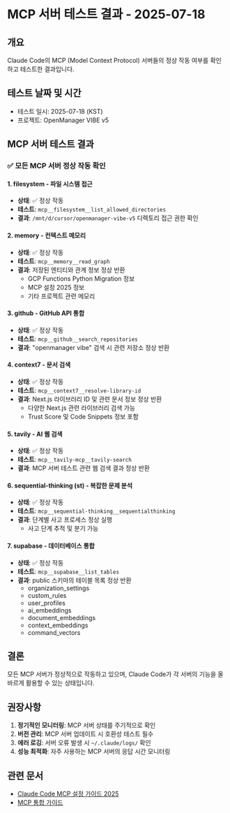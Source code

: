 # MCP 서버 테스트 결과 - 2025-07-18

## 개요
Claude Code의 MCP (Model Context Protocol) 서버들의 정상 작동 여부를 확인하고 테스트한 결과입니다.

## 테스트 날짜 및 시간
- 테스트 일시: 2025-07-18 (KST)
- 프로젝트: OpenManager VIBE v5

## MCP 서버 테스트 결과

### ✅ 모든 MCP 서버 정상 작동 확인

#### 1. **filesystem** - 파일 시스템 접근
- **상태**: ✅ 정상 작동
- **테스트**: `mcp__filesystem__list_allowed_directories`
- **결과**: `/mnt/d/cursor/openmanager-vibe-v5` 디렉토리 접근 권한 확인

#### 2. **memory** - 컨텍스트 메모리
- **상태**: ✅ 정상 작동
- **테스트**: `mcp__memory__read_graph`
- **결과**: 저장된 엔티티와 관계 정보 정상 반환
  - GCP Functions Python Migration 정보
  - MCP 설정 2025 정보
  - 기타 프로젝트 관련 메모리

#### 3. **github** - GitHub API 통합
- **상태**: ✅ 정상 작동
- **테스트**: `mcp__github__search_repositories`
- **결과**: "openmanager vibe" 검색 시 관련 저장소 정상 반환

#### 4. **context7** - 문서 검색
- **상태**: ✅ 정상 작동
- **테스트**: `mcp__context7__resolve-library-id`
- **결과**: Next.js 라이브러리 ID 및 관련 문서 정보 정상 반환
  - 다양한 Next.js 관련 라이브러리 검색 가능
  - Trust Score 및 Code Snippets 정보 포함

#### 5. **tavily** - AI 웹 검색
- **상태**: ✅ 정상 작동
- **테스트**: `mcp__tavily-mcp__tavily-search`
- **결과**: MCP 서버 테스트 관련 웹 검색 결과 정상 반환

#### 6. **sequential-thinking (st)** - 복잡한 문제 분석
- **상태**: ✅ 정상 작동
- **테스트**: `mcp__sequential-thinking__sequentialthinking`
- **결과**: 단계별 사고 프로세스 정상 실행
  - 사고 단계 추적 및 분기 가능

#### 7. **supabase** - 데이터베이스 통합
- **상태**: ✅ 정상 작동
- **테스트**: `mcp__supabase__list_tables`
- **결과**: public 스키마의 테이블 목록 정상 반환
  - organization_settings
  - custom_rules
  - user_profiles
  - ai_embeddings
  - document_embeddings
  - context_embeddings
  - command_vectors

## 결론

모든 MCP 서버가 정상적으로 작동하고 있으며, Claude Code가 각 서버의 기능을 올바르게 활용할 수 있는 상태입니다. 

## 권장사항

1. **정기적인 모니터링**: MCP 서버 상태를 주기적으로 확인
2. **버전 관리**: MCP 서버 업데이트 시 호환성 테스트 필수
3. **에러 로깅**: 서버 오류 발생 시 `~/.claude/logs/` 확인
4. **성능 최적화**: 자주 사용하는 MCP 서버의 응답 시간 모니터링

## 관련 문서
- [Claude Code MCP 설정 가이드 2025](./claude-code-mcp-setup-2025.md)
- [MCP 통합 가이드](./MCP-GUIDE.md)